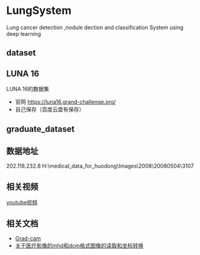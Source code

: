 # LungSystem
Lung cancer detection ,nodule dection and classification System using deep learning

## dataset

## LUNA 16
LUNA 16的数据集
- 官网 https://luna16.grand-challenge.org/
- 自己保存（百度云盘有保存）

## graduate_dataset

## 数据地址
202.118.232.8
H:\medical_data_for_huodong\Images\2008\20080504\3107

## 相关视频
[youtube视频](https://www.youtube.com/watch?v=Dhf6NOVQCjk)

## 相关文档
- [Grad-cam](https://arxiv.org/abs/1610.02391)
- [关于医疗影像的mhd和dcm格式图像的读取和坐标转换](https://blog.csdn.net/zyc2017/article/details/84030903)